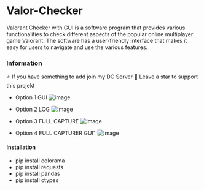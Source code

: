 # Valor-Checker

Valorant Checker with GUI is a software program that provides various functionalities to check different aspects of the popular online multiplayer game Valorant. The software has a user-friendly interface that makes it easy for users to navigate and use the various features.

### Information
⭐ If you have something to add join my DC Server 
🎈 Leave a star to support this projekt

* Option 1 GUI
![image](https://user-images.githubusercontent.com/100890340/232284379-af9a361a-2ecd-4838-b67a-8c1474a4763b.png)


* Option 2 LOG
![image](https://user-images.githubusercontent.com/100890340/232284427-2ec22b66-8ae1-4092-a135-c367b2a66abf.png)


* Option 3 FULL CAPTURE
![image](https://user-images.githubusercontent.com/100890340/232284485-fe97dfd3-b359-4821-a629-394b5dc8ad4e.png)

* Option 4 FULL CAPTURER GUI"
![image](https://user-images.githubusercontent.com/100890340/232284528-207d0ff4-4edb-4409-9597-8ef89bafc242.png)


#### Installation
* pip install colorama
* pip install requests
* pip install pandas
* pip install ctypes
